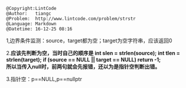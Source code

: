```
@Copyright:LintCode
@Author:   tiangc
@Problem:  http://www.lintcode.com/problem/strstr
@Language: Markdown
@Datetime: 16-12-25 08:16
```

1,边界条件监测：source，target都为空；target为空字符串，应该返回0

2.**应该先判断为空，当时自己的顺序是
        int slen = strlen(source);
        int tlen = strlen(target);
        if (source == NULL || target == NULL) return -1;  
所以当传入null时，前两句就会先报错，还以为是指针空判断出错。**

3.指针空：p==NULL,p==nullptr


